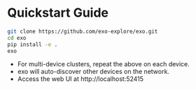 # Quickstart Guide

```sh
git clone https://github.com/exo-explore/exo.git
cd exo
pip install -e .
exo
```

- For multi-device clusters, repeat the above on each device.
- exo will auto-discover other devices on the network.
- Access the web UI at http://localhost:52415
